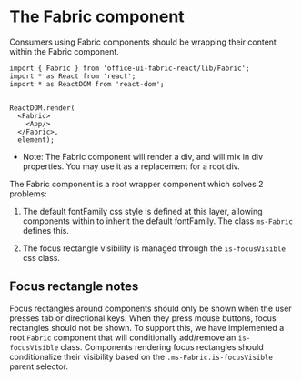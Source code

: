 # The Fabric component

Consumers using Fabric components should be wrapping their content within the Fabric component. 

```tsx
import { Fabric } from 'office-ui-fabric-react/lib/Fabric';
import * as React from 'react';
import * as ReactDOM from 'react-dom';


ReactDOM.render(
  <Fabric>
    <App/>
  </Fabric>,
  element);
```

* Note: The Fabric component will render a div, and will mix in div properties. You may use it as a replacement for a root div.

The Fabric component is a root wrapper component which solves 2 problems:

1. The default fontFamily css style is defined at this layer, allowing components within to inherit the default fontFamily. The class `ms-Fabric` defines this.

2. The focus rectangle visibility is managed through the `is-focusVisible` css class.

## Focus rectangle notes

Focus rectangles around components should only be shown when the user presses tab or directional keys. When they press mouse buttons, focus rectangles should not be shown. To support this, we have implemented a root `Fabric` component that will conditionally add/remove an `is-focusVisible` class. Components rendering focus rectangles should conditionalize their visibility based on the `.ms-Fabric.is-focusVisible` parent selector.



